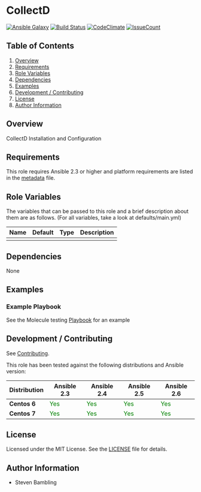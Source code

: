 # CollectD 

[![Ansible Galaxy](https://img.shields.io/badge/ansible--galaxy-smbambling.accounts-blue.svg)](https://galaxy.ansible.com/smbambling/accounts/)
[![Build Status](https://travis-ci.org/smbambling/ansible-role-accounts.svg?branch=master)](https://travis-ci.org/smbambling/ansible-role-accounts)
[![CodeClimate](https://codeclimate.com/github/smbambling/ansible-role-accounts/badges/gpa.svg)](https://codeclimate.com/github/smbambling/ansible-role-accounts)
[![IssueCount](https://codeclimate.com/github/smbambling/ansible-role-accounts/badges/issue_count.svg)](https://codeclimate.com/github/smbambling/ansible-role-accounts)

## Table of Contents

1. [Overview](#overview)
1. [Requirements](#requirements)
1. [Role Variables](#role-variables)
1. [Dependencies](#dependencies)
1. [Examples](#examples)
1. [Development / Contributing](#development--contributing)
1. [License](#license)
1. [Author Information](#author-information)

## Overview

CollectD Installation and Configuration

## Requirements

This role requires Ansible 2.3 or higher and platform requirements are
listed in the [metadata](meta/main.yml) file.

## Role Variables

The variables that can be passed to this role and a brief description about
them are as follows. (For all variables, take a look at defaults/main.yml)

| Name              | Default | Type        | Description         |
| ------------------|---------| ------------| --------------------|
| | | |


## Dependencies

None

## Examples

### Example Playbook

See the Molecule testing [Playbook](molecule/default/playbook.yml) for an example

## Development / Contributing

See [Contributing](.github/CONTRIBUTING.md).

This role has been tested against the following distributions and Ansible version:

|Distribution|Ansible 2.3|Ansible 2.4|Ansible 2.5|Ansible 2.6|
|------------|-----------|-----------|-----------|-----------|
|**Centos 6**|<span style="color:green">Yes</span>|<span style="color:green">Yes</span>|<span style="color:green">Yes</span>|<span style="color:green">Yes</span>|
|**Centos 7**|<span style="color:green">Yes</span>|<span style="color:green">Yes</span>|<span style="color:green">Yes</span>|<span style="color:green">Yes</span>|

## License

Licensed under the MIT License. See the [LICENSE](./LICENSE) file for details.

## Author Information

- Steven Bambling
